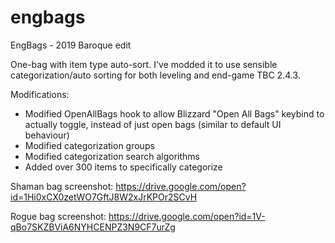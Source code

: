 # engbags
EngBags - 2019 Baroque edit

One-bag with item type auto-sort. I've modded it to use sensible categorization/auto sorting for both leveling and end-game TBC 2.4.3.

Modifications:

- Modified OpenAllBags hook to allow Blizzard "Open All Bags" keybind to actually toggle, instead of just open bags (similar to default UI behaviour)
- Modified categorization groups
- Modified categorization search algorithms
- Added over 300 items to specifically categorize


Shaman bag screenshot: https://drive.google.com/open?id=1Hi0xCX0zetWO7GftJ8W2xJrKPOr2SCvH

Rogue bag screenshot: https://drive.google.com/open?id=1V-qBo7SKZBViA6NYHCENPZ3N9CF7urZg
